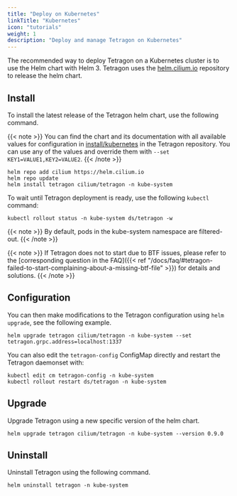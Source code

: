 ```yaml
---
title: "Deploy on Kubernetes"
linkTitle: "Kubernetes"
icon: "tutorials"
weight: 1
description: "Deploy and manage Tetragon on Kubernetes"
---
```


The recommended way to deploy Tetragon on a Kubernetes cluster is to use the
Helm chart with Helm 3. Tetragon uses the [helm.cilium.io](https://helm.cilium.io)
repository to release the helm chart.

## Install

To install the latest release of the Tetragon helm chart, use the following
command.

{{< note >}}
You can find the chart and its documentation with all available values for
configuration in [install/kubernetes](https://github.com/cilium/tetragon/tree/main/install/kubernetes)
in the Tetragon repository. You can use any of the values and override them
with `--set KEY1=VALUE1,KEY2=VALUE2`.
{{< /note >}}

```shell-session
helm repo add cilium https://helm.cilium.io
helm repo update
helm install tetragon cilium/tetragon -n kube-system
```

To wait until Tetragon deployment is ready, use the following `kubectl` command:
```shell-session
kubectl rollout status -n kube-system ds/tetragon -w
```

{{< note >}}
By default, pods in the kube-system namespace are filtered-out.
{{< /note >}}

{{< note >}}
If Tetragon does not to start due to BTF issues, please refer to the
[corresponding question in the FAQ]({{< ref "/docs/faq/#tetragon-failed-to-start-complaining-about-a-missing-btf-file" >}})
for details and solutions.
{{< /note >}}

## Configuration

You can then make modifications to the Tetragon configuration using `helm
upgrade`, see the following example.

```shell-session
helm upgrade tetragon cilium/tetragon -n kube-system --set tetragon.grpc.address=localhost:1337
```

You can also edit the `tetragon-config` ConfigMap directly and restart the
Tetragon daemonset with:

```shell-session
kubectl edit cm tetragon-config -n kube-system
kubectl rollout restart ds/tetragon -n kube-system
```

## Upgrade

Upgrade Tetragon using a new specific version of the helm chart.

```shell-session
helm upgrade tetragon cilium/tetragon -n kube-system --version 0.9.0
```

## Uninstall

Uninstall Tetragon using the following command.

```shell-session
helm uninstall tetragon -n kube-system
```
